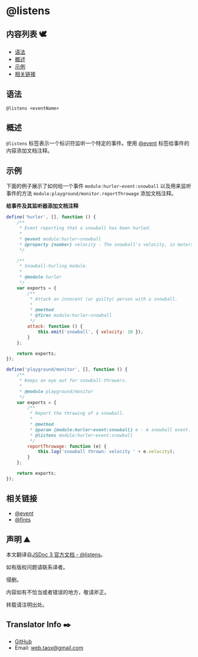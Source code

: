 # @listens

## 内容列表 🕊️

* [语法](#syntax "syntax")
* [概述](#overview "overview")
* [示例](#examples "examples")
* [相关链接](#related "related links")

## <span id="syntax">语法</span>

`@listens <eventName>`

## <span id="overview">概述</span>

`@listens` 标签表示一个标识符监听一个特定的事件。使用 [@event](https://ninjiahub.github.io/JSDoc/docs/tags/event "tag @event") 标签给事件的内容添加文档注释。

## <span id="examples">示例</span>

下面的例子展示了如何给一个事件 `module:hurler~event:snowball` 以及用来监听事件的方法 `module:playground/monitor.reportThrowage` 添加文档注释。

**给事件及其监听器添加文档注释**

```javascript
define('hurler', [], function () {
    /**
     * Event reporting that a snowball has been hurled.
     *
     * @event module:hurler~snowball
     * @property {number} velocity - The snowball's velocity, in meters per second.
     */

    /**
     * Snowball-hurling module.
     *
     * @module hurler
     */
    var exports = {
        /**
         * Attack an innocent (or guilty) person with a snowball.
         *
         * @method
         * @fires module:hurler~snowball
         */
        attack: function () {
            this.emit('snowball', { velocity: 10 });
        }
    };

    return exports;
});

define('playground/monitor', [], function () {
    /**
     * Keeps an eye out for snowball-throwers.
     *
     * @module playground/monitor
     */
    var exports = {
        /**
         * Report the throwing of a snowball.
         *
         * @method
         * @param {module:hurler~event:snowball} e - A snowball event.
         * @listens module:hurler~event:snowball
         */
        reportThrowage: function (e) {
            this.log('snowball thrown: velocity ' + e.velocity);
        }
    };

    return exports;
});
```

## <span id="related">相关链接</span>

* [@event](https://ninjiahub.github.io/JSDoc/docs/tags/event "tag @event")
* [@fires](https://ninjiahub.github.io/JSDoc/docs/tags/fires "tag @fires")

## 声明 ⛰️

本文翻译自[JSDoc 3 官方文档 - @listens](http://usejsdoc.org/tags-listens.html "tag @listens")。

如有版权问题请联系译者。

侵删。

内容如有不恰当或者错误的地方，敬请斧正。

转载请注明出处。

## Translator Info ✒️

* [GitHub](https://github.com/Tao-Quixote)
* Email: <web.taox@gmail.com>